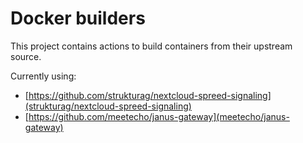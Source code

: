 # Docker builders

This project contains actions to build containers from their upstream source.

Currently using:
- [https://github.com/strukturag/nextcloud-spreed-signaling](strukturag/nextcloud-spreed-signaling)
- [https://github.com/meetecho/janus-gateway](meetecho/janus-gateway)
